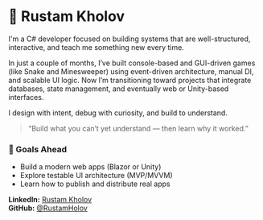 # 👋 Rustam Kholov

I'm a C# developer focused on building systems that are well-structured, interactive, and teach me something new every time.

In just a couple of months, I’ve built console-based and GUI-driven games (like Snake and Minesweeper) using event-driven architecture, manual DI, and scalable UI logic.
Now I’m transitioning toward projects that integrate databases, state management, and eventually web or Unity-based interfaces.

I design with intent, debug with curiosity, and build to understand.
> “Build what you can’t yet understand — then learn why it worked.”


### 📍 Goals Ahead
- Build a modern web apps (Blazor or Unity)  
- Explore testable UI architecture (MVP/MVVM)  
- Learn how to publish and distribute real apps
  

**LinkedIn:** [Rustam Kholov](https://www.linkedin.com/in/rustam-kholov/)  
**GitHub:** [@RustamHolov](https://github.com/RustamHolov)
